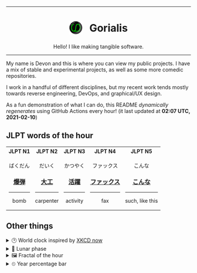 ***

<h1 align="center">
<sub>
    <img src="readme/resources/avatar.png" height="36">
</sub>
&nbsp;
Gorialis
</h1>
<p align="center">
Hello! I like making tangible software.
</p>

***

My name is Devon and this is where you can view my public projects. I have a mix of stable and experimental projects, as well as some more comedic repositories.

I work in a handful of different disciplines, but my recent work tends mostly towards reverse engineering, DevOps, and graphical/UX design.

As a fun demonstration of what I can do, this README *dynamically regenerates* using GitHub Actions every hour! (it last updated at **02:07 UTC, 2021-02-10**)

<h2>JLPT words of the hour</h2>
<table>
    <tr>
        <th>JLPT N1</th>
        <th>JLPT N2</th>
        <th>JLPT N3</th>
        <th>JLPT N4</th>
        <th>JLPT N5</th>
    </tr>
    <tr>
        <td>
            <p align="center">ばくだん</p>
            <h3 align="center"><b><a href="https://jisho.org/search/%E7%88%86%E5%BC%BE">爆弾</a></b></h3>
            <hr>
            <p align="center">bomb</p>
        </td>
        <td>
            <p align="center">だいく</p>
            <h3 align="center"><b><a href="https://jisho.org/search/%E5%A4%A7%E5%B7%A5">大工</a></b></h3>
            <hr>
            <p align="center">carpenter</p>
        </td>
        <td>
            <p align="center">かつやく</p>
            <h3 align="center"><b><a href="https://jisho.org/search/%E6%B4%BB%E8%BA%8D">活躍</a></b></h3>
            <hr>
            <p align="center">activity</p>
        </td>
        <td>
            <p align="center">ファックス</p>
            <h3 align="center"><b><a href="https://jisho.org/search/%E3%83%95%E3%82%A1%E3%83%83%E3%82%AF%E3%82%B9">ファックス</a></b></h3>
            <hr>
            <p align="center">fax</p>
        </td>
        <td>
            <p align="center">こんな</p>
            <h3 align="center"><b><a href="https://jisho.org/search/%E3%81%93%E3%82%93%E3%81%AA">こんな</a></b></h3>
            <hr>
            <p align="center">such,<wbr> like this</p>
        </td>
    </tr>
</table>

<h2>Other things</h2>
<details>
<summary>🕑  World clock inspired by <a href="https://xkcd.com/now">XKCD now</a></summary>

> <img src="generated/now.png" width="512">

</details>
<details>
<summary>🌙 Lunar phase</summary>

The moon is approximately 96.45% through its phase ().

</details>
<details>
<summary>&#x1f5bc; Fractal of the hour</summary>

> <img src="generated/fractal.png" width="512">

</details>
<details>
<summary>&#x23f2; Year percentage bar</summary>
<pre><code>2021 [██▁▁▁▁▁▁▁▁▁▁▁▁▁▁▁▁▁▁] 10.98%</code></pre>
</details>
